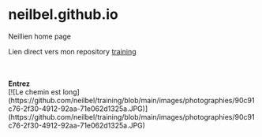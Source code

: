 # neilbel.github.io
Neillien home page

Lien direct vers mon repository <a href="https://github.com/neilbel/training">training</a>

<br/>
<br/>
<b>Entrez</b><br/>
[![Le chemin est long](https://github.com/neilbel/training/blob/main/images/photographies/90c91c76-2f30-4912-92aa-71e062d1325a.JPG)](https://github.com/neilbel/training/blob/main/images/photographies/90c91c76-2f30-4912-92aa-71e062d1325a.JPG)
